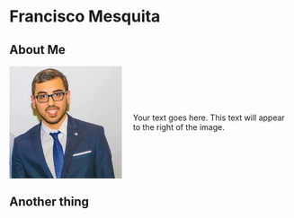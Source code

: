 # Francisco Mesquita

## About Me

<div style="display: flex; align-items: center;">
    <img src="assets/ProfilePic.jpg" alt="Image" style="width: 200px; height: auto; margin-right: 20px;">
    <p>Your text goes here. This text will appear to the right of the image.</p>
</div>

## Another thing
